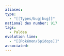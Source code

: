 ```yaml
---
aliases: 
type:
  - "[[Types/bug|bug]]"
national dex number: 917
tags:
  - Paldea
evolution line:
  - "[[Pokémon/Spidops]]"
associated: 
---
```


